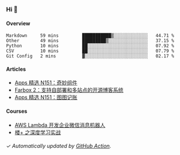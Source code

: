 ### Hi 👋

#### Overview

<!--START_SECTION:waka-->
```text
Markdown     59 mins         ███████████▒░░░░░░░░░░░░░   44.71 % 
Other        49 mins         █████████▒░░░░░░░░░░░░░░░   37.15 % 
Python       10 mins         ██░░░░░░░░░░░░░░░░░░░░░░░   07.92 % 
CSV          10 mins         ██░░░░░░░░░░░░░░░░░░░░░░░   07.79 % 
Git Config   2 mins          ▓░░░░░░░░░░░░░░░░░░░░░░░░   02.17 % 
```
<!--END_SECTION:waka-->

#### Articles

<!-- BLOG:START -->
- [Apps 精选 N151：奇妙组件](https://huhuhang.com/post/product-hunt/product-hunt-n152)
- [Farbox 2：支持自部署和多站点的开源博客系统](https://huhuhang.com/post/sspai/65889)
- [Apps 精选 N151：图图记账](https://huhuhang.com/post/product-hunt/product-hunt-n151)
<!-- BLOG:END -->

#### Courses

<!-- SYL:START -->
- [AWS Lambda 开发企业微信消息机器人](https://lanqiao.cn/courses/2868)
- [楼+ 之深度学习实战](https://lanqiao.cn/courses/2617)
<!-- SYL:END -->

###### ✓ Automatically updated by [GitHub Action](https://github.com/huhuhang/huhuhang/actions).
